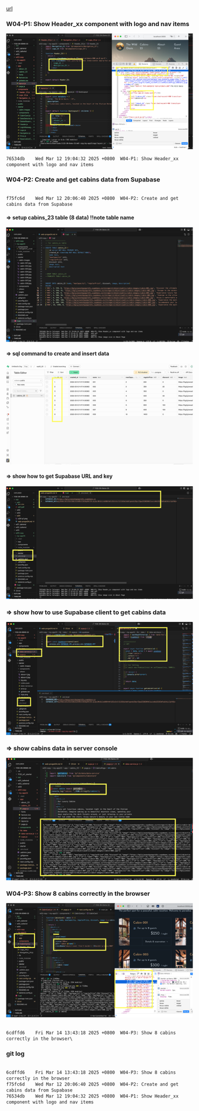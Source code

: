 [url](https://github.com/0x55xx5/1132-2N-Demo-23/tree/main)



### W04-P1: Show Header_xx component with logo and nav items
 
![](w04-p1.png)

```
76534db    Wed Mar 12 19:04:32 2025 +0800  W04-P1: Show Header_xx component with logo and nav items

```


### W04-P2: Create and get cabins data from Supabase

```

f75fc6d    Wed Mar 12 20:06:40 2025 +0800  W04-P2: Create and get cabins data from Supabase
```
 

#### => setup cabins_23 table (8 data)  !!note table name
 
![](w04-p2-1.png)
 
#### => sql command to create and insert data
 
![](w04-p2-2.png)
 
#### => show how to get Supabase URL and key
 
![](w04-p2-3.png)
 
### => show how to use Supabase client to get cabins data
 
![](w04-p2-4.png)
 
### => show cabins data in server console
 
![](w04-p2-5.png)



### W04-P3: Show 8 cabins correctly in the browser
 
![](w04-p3.png)
 
```

6cdffd6    Fri Mar 14 13:43:18 2025 +0800  W04-P3: Show 8 cabins correctly in the browser\
```

### git log 

```

6cdffd6    Fri Mar 14 13:43:18 2025 +0800  W04-P3: Show 8 cabins correctly in the browser
f75fc6d    Wed Mar 12 20:06:40 2025 +0800  W04-P2: Create and get cabins data from Supabase
76534db    Wed Mar 12 19:04:32 2025 +0800  W04-P1: Show Header_xx component with logo and nav items
```
